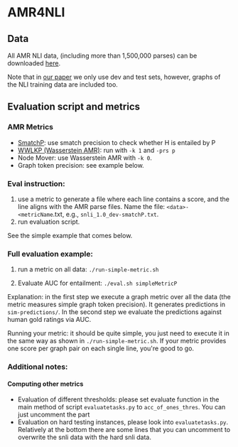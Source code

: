 # AMR4NLI

## Data

All AMR NLI data, (including more than 1,500,000 parses) can be downloaded [here](https://drive.google.com/file/d/1VDptvvA0qbbsfAXk3-I3Ej9LjfaqY7I9/view?usp=sharing).

Note that in [our paper](https://arxiv.org/abs/2306.00936) we only use dev and test sets, however, graphs of the NLI training data are included too.

## Evaluation script and metrics

### AMR Metrics

- [SmatchP](https://github.com/flipz357/smatchpp): use smatch precision to check whether H is entailed by P
- [WWLKP (Wasserstein AMR)](https://github.com/flipz357/weisfeiler-leman-amr-metrics): run with `-k 1` and `-prs p` 
- Node Mover: use Wasserstein AMR with `-k 0`.
- Graph token precision: see example below.

### Eval instruction:

1. use a metric to generate a file where each line contains a score, and the line aligns with the AMR parse files. Name the file: `<data>-<metricName`.txt, e.g., `snli_1.0_dev-smatchP.txt`. 
2. run evaluation script.

See the simple example that comes below.

### Full evaluation example:

1. run a metric on all data: `./run-simple-metric.sh` 

2. Evaluate AUC for entailment: `./eval.sh simpleMetricP`

Explanation: in the first step we execute a graph metric over all the data (the metric measures simple graph token precision). It generates predictions in `sim-predictions/`. In the second step we evaluate the predictions against human gold ratings via AUC.

Running your metric: it should be quite simple, you just need to execute it in the same way as shown in `./run-simple-metric.sh`. If your metric provides one score per graph pair on each single line, you're good to go.

### Additional notes:

#### Computing other metrics

- Evaluation of different thresholds: please set evaluate function in the main method of script `evaluatetasks.py` to `acc_of_ones_thres`. You can just uncomment the part
- Evaluation on hard testing instances, please look into `evaluatetasks.py`. Relatively at the bottom there are some lines that you can uncomment to overwrite the snli data with the hard snli data.


